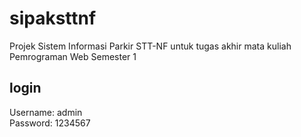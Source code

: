 # sipaksttnf

Projek Sistem Informasi Parkir STT-NF untuk tugas akhir mata kuliah Pemrograman Web Semester 1

## login

Username: admin  
Password: 1234567
